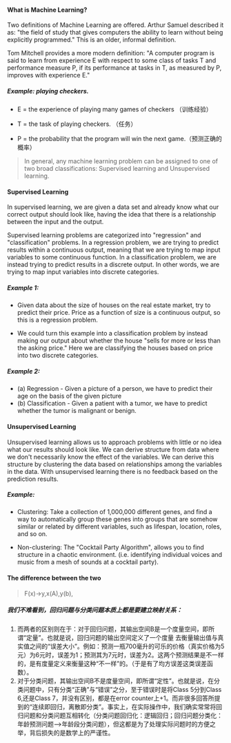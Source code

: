 #### What is Machine Learning?
Two definitions of Machine Learning are offered. Arthur Samuel described it as: "the field of study that gives computers the ability to learn without being explicitly programmed." This is an older, informal definition.

Tom Mitchell provides a more modern definition: "A computer program is said to learn from experience E with respect to some class of tasks T and performance measure P, if its performance at tasks in T, as measured by P, improves with experience E."

##### Example: playing checkers.
- E = the experience of playing many games of checkers
（训练经验）

- T = the task of playing checkers.
（任务）

- P = the probability that the program will win the next game.（预测正确的概率）

> In general, any machine learning problem can be assigned to one of two broad classifications:
Supervised learning and Unsupervised learning.

#### Supervised Learning

In supervised learning, we are given a data set and already know what our correct output should look like, having the idea that there is a relationship between the input and the output.

Supervised learning problems are categorized into "regression" and "classification" problems. In a regression problem, we are trying to predict results within a continuous output, meaning that we are trying to map input variables to some continuous function. In a classification problem, we are instead trying to predict results in a discrete output. In other words, we are trying to map input variables into discrete categories.

##### Example 1:

- Given data about the size of houses on the real estate market, try to predict their price. Price as a function of size is a continuous output, so this is a regression problem.

- We could turn this example into a classification problem by instead making our output about whether the house "sells for more or less than the asking price." Here we are classifying the houses based on price into two discrete categories.

##### Example 2:

- (a) Regression - Given a picture of a person, we have to predict their age on the basis of the given picture
- (b) Classification - Given a patient with a tumor, we have to predict whether the tumor is malignant or benign.


#### Unsupervised Learning
Unsupervised learning allows us to approach problems with little or no idea what our results should look like. We can derive structure from data where we don't necessarily know the effect of the variables.
We can derive this structure by clustering the data based on relationships among the variables in the data.
With unsupervised learning there is no feedback based on the prediction results.

##### Example:

- Clustering: Take a collection of 1,000,000 different genes, and find a way to automatically group these genes into groups that are somehow similar or related by different variables, such as lifespan, location, roles, and so on.

- Non-clustering: The "Cocktail Party Algorithm", allows you to find structure in a chaotic environment. (i.e. identifying individual voices and music from a mesh of sounds at a cocktail party).

#### The difference between the two
> F(x)->y,x(A),y(b),

##### 我们不难看到，回归问题与分类问题本质上都是要建立映射关系：
1. 而两者的区别则在于：对于回归问题，其输出空间B是一个度量空间，即所谓“定量”。也就是说，回归问题的输出空间定义了一个度量  去衡量输出值与真实值之间的“误差大小”。例如：预测一瓶700毫升的可乐的价格（真实价格为5元）为6元时，误差为1；预测其为7元时，误差为2。这两个预测结果是不一样的，是有度量定义来衡量这种“不一样”的。（于是有了均方误差这类误差函数）。
2. 对于分类问题，其输出空间B不是度量空间，即所谓“定性”。也就是说，在分类问题中，只有分类“正确”与“错误”之分，至于错误时是将Class 5分到Class 6,还是Class 7，并没有区别，都是在error counter上+1。而非很多回答所提到的“连续即回归，离散即分类”。事实上，在实际操作中，我们确实常常将回归问题和分类问题互相转化（分类问题回归化：逻辑回归；回归问题分类化：年龄预测问题——>年龄段分类问题），但这都是为了处理实际问题时的方便之举，背后损失的是数学上的严谨性。

